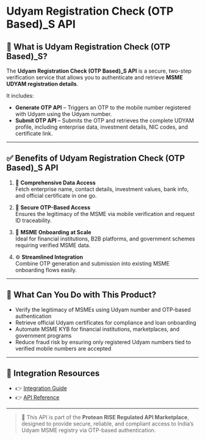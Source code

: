 # Udyam Registration Check (OTP Based)_S API

## 📘 What is Udyam Registration Check (OTP Based)_S?

The **Udyam Registration Check (OTP Based)_S API** is a secure, two-step verification service that allows you to authenticate and retrieve **MSME UDYAM registration details**.

It includes:
- **Generate OTP API** – Triggers an OTP to the mobile number registered with Udyam using the Udyam number.
- **Submit OTP API** – Submits the OTP and retrieves the complete UDYAM profile, including enterprise data, investment details, NIC codes, and certificate link.

---

## ✅ Benefits of Udyam Registration Check (OTP Based)_S API

1. 📄 **Comprehensive Data Access**  
   Fetch enterprise name, contact details, investment values, bank info, and official certificate in one go.

2. 🔐 **Secure OTP-Based Access**  
   Ensures the legitimacy of the MSME via mobile verification and request ID traceability.

3. 🏢 **MSME Onboarding at Scale**  
   Ideal for financial institutions, B2B platforms, and government schemes requiring verified MSME data.

4. ⚙️ **Streamlined Integration**  
   Combine OTP generation and submission into existing MSME onboarding flows easily.

---

## 💼 What Can You Do with This Product?

- Verify the legitimacy of MSMEs using Udyam number and OTP-based authentication  
- Retrieve official Udyam certificates for compliance and loan onboarding  
- Automate MSME KYB for financial institutions, marketplaces, and government programs  
- Reduce fraud risk by ensuring only registered Udyam numbers tied to verified mobile numbers are accepted

---

## 🔗 Integration Resources

- 👉 [Integration Guide](https://docs.risewithprotean.io/148/integration-guide)  
- 👉 [API Reference](https://docs.risewithprotean.io/148/api-reference)

---

> 📌 This API is part of the **Protean RISE Regulated API Marketplace**, designed to provide secure, reliable, and compliant access to India’s Udyam MSME registry via OTP-based authentication.
